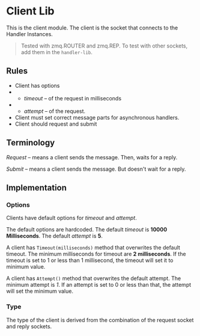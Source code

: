 # Client Lib
This is the client module.
The client is the socket that connects to the 
Handler Instances.

> Tested with zmq.ROUTER and zmq.REP.
> To test with other sockets, add them in the `handler-lib`.

## Rules
* Client has options
* - *timeout* &ndash; of the request in milliseconds
* - *attempt* &ndash; of the request.
* Client must set correct message parts for asynchronous handlers.
* Client should request and submit

## Terminology

*Request* &ndash; means a client sends the message.
Then, waits for a reply.

*Submit* &ndash; means a client sends the message.
But doesn't wait for a reply.

## Implementation

### Options
Clients have default options for *timeout* and *attempt*.

The default options are hardcoded.
The default *timeout* is **10000 Milliseconds**.
The default *attempt* is **5**.

A client has `Timeout(milliseconds)` method
that overwrites the default timeout. The minimum
milliseconds for timeout are **2 milliseconds**. 
If the timeout is set to 1 or less than 1 millisecond,
the timeout will set it to minimum value.

A client has `Attempt()` method that overwrites the
default attempt. The minimum attempt is *1*. If
an attempt is set to 0 or less than that, the attempt
will set the minimum value.

### Type
The type of the client is derived from the combination
of the request socket and reply sockets.

